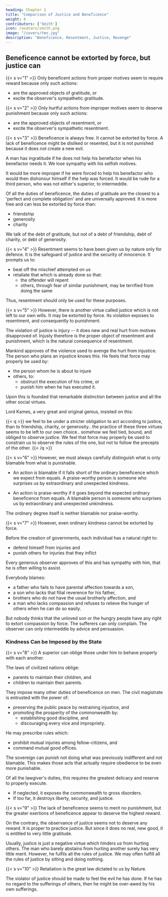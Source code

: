 ```yaml
---
heading: Chapter 1
title: "Comparison of Justice and Beneficence"
weight: 6
contributors: ['Smith']
icon: /avatars/smith.png
image: "/covers/tms.jpg"
description: "Beneficence, Resentment, Justice, Revenge"
---
```





## Beneficence cannot be extorted by force, but justice can

{{< s v="1" >}} Only beneficent actions from proper motives seem to require reward because only such actions: 
- are the approved objects of gratitude, or
- excite the observer's sympathetic gratitude.

{{< s v="2" >}} Only hurtful actions from improper motives seem to deserve punishment because only such actions: 
- are the approved objects of resentment, or
- excite the observer's sympathetic resentment.

{{< s v="3" >}} Beneficence is always free. It cannot be extorted by force. A lack of beneficence might be disliked or resented, but it is not punished because it does not create a new evil. 

<!-- Its mere lack exposes to no punishment because the mere lack of beneficence . --> 
<!--  expected good. It might justly excite  and disapprobation.
However, it cannot provoke any resentment which mankind will go along with. -->

A man has ingratitude if he does not help his benefactor when his benefactor needs it. We lose sympathy with <!--
The heart of every impartial observer rejects all fellow-feeling with his --> his selfish motives. <!-- He is the proper object of the highest disapprobation. -->

<!-- But still, he does not hurt anybody. He only does not do that good which he should have done. His lack of gratitude cannot be punished because punishment comes from ressentment and resentment is only proper if he really did hurt others.

He is the object of hatred.

Hatred is naturally excited by the impropriety of feeling and behaviour.
He is not the object of resentment.
 -->

It would be more improper if he were forced to help his benefactor who would then dishonour himself if the help was forced. It would be rude for a third person, who was not either's superior, to intermeddle.

Of all the duties of beneficence, the duties of gratitude are the closest to a 'perfect and complete obligation' and are universally approved. It is more free and can less be extorted by force than: 
- friendship
- generosity
- charity

We talk of the debt of gratitude, but not of a debt of friendship, debt of charity, or debt of  generosity.


{{< s v="4" >}} Resentment seems to have been given us by nature only for defence. It is the safeguard of justice and the security of innocence. It prompts us to: 
- beat off the mischief attempted on us
- retaliate that which is already done so that: 
  - the offender will repent
  - others, through fear of similar punishment, may be terrified from doing the same

Thus, resentment should only be used for these purposes. 

<!-- The spectator can never go along with it when it is exerted for any other. --> 
<!-- But the mere lack of the beneficent virtues does not do any mischief which we should defend ourselves from. But this lack may disappoint us of the good which we expect. -->
 

{{< s v="5" >}} However, there is another virtue called justice which is not left to our own wills. It may be extorted by force. Its violation exposes to resentment, and consequently to punishment.

The violation of justice is injury -- it does new and real hurt from motives disapproved of. Injusty therefore is the proper object of resentment and punishment, which is the natural consequence of resentment.

Mankind approves of the violence used to avenge the hurt from injustice. The person who plans an injustice knows this. He feels that force may properly be used by: 
- the person whom he is about to injure
- others, to: 
  - obstruct the execution of his crime, or
  - punish him when he has executed it.
<!-- So they go more along with the violence used to: 
- prevent and beat off the injury
- restrain the offender from hurting his neighbours -->

Upon this is founded that remarkable distinction between justice and all the other social virtues.

Lord Kames, a very great and original genius, insisted on this: 

{{< q >}}
we feel to be under a stricter obligation to act according to justice, than to friendship, charity, or generosity.. the practice of these three virtues seems to be left to our own choice.. somehow we feel tied, bound, and obliged to observe justice. We feel that force may properly be used to constrain us to observe the rules of the one, but not to follow the precepts of the other.
{{< /q >}}


{{< s v="6" >}} However, we must always carefully distinguish what is only blamable from what is punishable<!-- or preventable -->.

- An action is blamable if it falls short of the ordinary beneficence which we expect from equals. A praise-worthy person is someone who surprises us by extraordinary and unexpected kindness.
<!--  of everybody, by experience. --> 
- An action is praise-worthy if it goes beyond the expected ordinary beneficence from equals. A blamable person is someone who surprises us by extraordinary and unexpected unkindness.

The ordinary degree itself is neither blamable nor praise-worthy.

<!-- A father, son, or brother, who behaves among each other in the same way as other people do, do not deserve praise nor blame. -->


{{< s v="7" >}} However, even ordinary kindness cannot be extorted by force.

Before the creation of governments, each individual has a natural right to: 
- defend himself from injuries and 
- punish others for injuries that they inflict

Every generous observer approves of this and has sympathy with him, that he is often willing to assist.

<!-- When one man attacks, robs, attempts to murder another, all the neighbours: 
- take the alarm, and
- think that they do right when they: 
- revenge the injured person, or
- defend him. -->

Everybody blames: 
- a father who fails to have parental affection towards a son,
- a son who lacks that filial reverence for his father,
- brothers who do not have the usual brotherly affection, and
- a man who lacks compassion and refuses to relieve the hunger of others when he can do so easily.

But nobody thinks that the unloved son or the hungry people have any right to extort compassion by force. The sufferers can only complain. The observer can only intermeddle by advice and persuasion.

<!-- Upon all such occasions, it would be the most insolent and presumptuous for equals to use force against one another. -->


### Kindness Can be Imposed by the State

{{< s v="8" >}} A superior can <!-- may sometimes, with universal approbation, --> oblige those under him to behave properly with each another.

The laws of civilized nations oblige: 
- parents to maintain their children, and
- children to maintain their parents.

They impose many other duties of beneficence on men. The civil magistrate is entrusted with the power of: 
- preserving the public peace by restraining injustice, and
- promoting the prosperity of the commonwealth by: 
  - establishing good discipline, and
  - discouraging every vice and impropriety.

He may prescribe rules which: 
- prohibit mutual injuries among fellow-citizens, and
- command mutual good offices.

The sovereign can punish not doing what was previously indifferent and not blamable. This makes those acts that actually require obedience to be even more punishable.

<!-- to disobey the sovereign when he commands what is merely  and what might have been omitted without any blame. 

When he commands what, antecedent to any such order, could not have been omitted without the greatest blame, it surely becomes much more punishable to be lacking in obedience. -->

Of all the lawgiver's duties, this requires the greatest delicacy and reserve to properly execute.
- If neglected, it exposes the commonwealth to gross disorders.
- If too far, it destroys liberty, security, and justice.


{{< s v="9" >}} The lack of beneficence seems to merit no punishment, but the greater exertions of beneficence appear to deserve the highest reward. 

<!-- By being productive of the greatest good, they are the natural and approved objects of the liveliest gratitude. On the contrary, the breach of justice exposes one to punishment. -->

On the contrary, the observance of justice seems not to deserve any reward. It is proper to practice justice. But since it does no real, new good, it is entitled to very little gratitude.

<!-- It merits all the approbation due to propriety.  -->

Usually, justice is just a negative virtue which hinders us from hurting others. The man who barely abstains from hurting another surely has very little <!-- positive --> merit. However, he fulfils all the rules of justice. We may often fulfill all the rules of justice by sitting and doing nothing.

<!--  He does everything which: 
- his equals can force him to do with propriety, or
- they can punish him for not doing -->

{{< s v="10" >}} Retaliation is the great law dictated to us by Nature. 

<!-- We think that those whose hearts never open to the feelings of humanity should be: 
- shut out from the feelings of fellow-humans, and
- allowed to live in a great desert where nobody cares for them -->

The violator of justice should be made to feel the evil he has done. If he has no regard to the sufferings of others, then he might be over-awed by his own sufferings.

<!-- The man who only observes laws against hurting others, can merit only that: 
- his neighbours in their turn should respect his innocence
- the same laws should observed with regard to him. -->


<!-- - that beneficence and generosity are due to the generous and beneficent. -->

<!-- As every man doth, so shall it be done to him. -->

